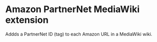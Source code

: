 # Amazon PartnerNet MediaWiki extension

Addds a PartnerNet ID (tag) to each Amazon URL in a MediaWiki wiki.

